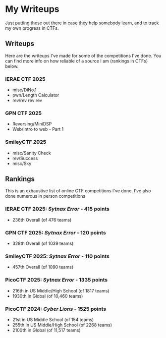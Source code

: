 # My Writeups
Just putting these out there in case they help somebody learn, and to track my own progress in CTFs.

## Writeups
Here are the writeups I've made for some of the competitions I've done. You can find more info on how reliable of a source I am (rankings in CTFs) below.

### IERAE CTF 2025
* misc/DiNo.1
* pwn/Length Calculator
* rev/rev rev rev

### GPN CTF 2025
* Reversing/MiniDSP
* Web/Intro to web - Part 1

### SmileyCTF 2025
* misc/Sanity Check
* rev/Success
* misc/Sky

## Rankings
This is an exhaustive list of online CTF competitions I've done. I've also done numerous in person competitions

### 

### IERAE CTF 2025: *Sytnax Error* - 415 points
* 236th Overall (of 476 teams)

### GPN CTF 2025: *Sytnax Error* - 120 points
* 328th Overall (of 1039 teams)

### SmileyCTF 2025: *Sytnax Error* - 110 points
* 457th Overall (of 1090 teams)

### PicoCTF 2025: *Sytnax Error* - 1335 points
* 216th in US Middle/High School (of 1817 teams)
* 1930th in Global (of 10,460 teams)

### PicoCTF 2024: *Cyber Lions* - 1525 points
* 21st in US Middle School (of 154 teams)
* 255th in US Middle/High School (of 2268 teams)
* 2100th in Global (of 11,517 teams)
